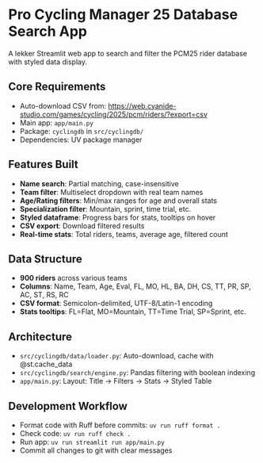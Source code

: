 # Pro Cycling Manager 25 Database Search App

A lekker Streamlit web app to search and filter the PCM25 rider database with styled data display.

## Core Requirements
- Auto-download CSV from: https://web.cyanide-studio.com/games/cycling/2025/pcm/riders/?export=csv
- Main app: `app/main.py`
- Package: `cyclingdb` in `src/cyclingdb/`
- Dependencies: UV package manager

## Features Built
- **Name search**: Partial matching, case-insensitive
- **Team filter**: Multiselect dropdown with real team names
- **Age/Rating filters**: Min/max ranges for age and overall stats
- **Specialization filter**: Mountain, sprint, time trial, etc.
- **Styled dataframe**: Progress bars for stats, tooltips on hover
- **CSV export**: Download filtered results
- **Real-time stats**: Total riders, teams, average age, filtered count

## Data Structure
- **900 riders** across various teams
- **Columns**: Name, Team, Age, Eval, FL, MO, HL, BA, DH, CS, TT, PR, SP, AC, ST, RS, RC
- **CSV format**: Semicolon-delimited, UTF-8/Latin-1 encoding
- **Stats tooltips**: FL=Flat, MO=Mountain, TT=Time Trial, SP=Sprint, etc.

## Architecture
- `src/cyclingdb/data/loader.py`: Auto-download, cache with @st.cache_data
- `src/cyclingdb/search/engine.py`: Pandas filtering with boolean indexing
- `app/main.py`: Layout: Title → Filters → Stats → Styled Table

## Development Workflow
- Format code with Ruff before commits: `uv run ruff format .`
- Check code: `uv run ruff check .`
- Run app: `uv run streamlit run app/main.py`
- Commit all changes to git with clear messages